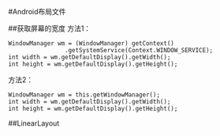 #Android布局文件

##获取屏幕的宽度
方法1：

	WindowManager wm = (WindowManager) getContext()
                    .getSystemService(Context.WINDOW_SERVICE);
    int width = wm.getDefaultDisplay().getWidth();
    int height = wm.getDefaultDisplay().getHeight();
 
 方法2：
 
	WindowManager wm = this.getWindowManager();
    int width = wm.getDefaultDisplay().getWidth();
    int height = wm.getDefaultDisplay().getHeight();

##LinearLayout
